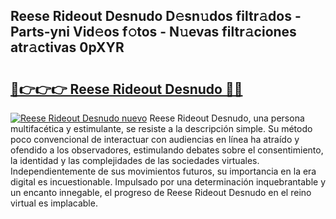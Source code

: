 ## Reese Rideout Desnudo D𝚎sn𝚞dos filtr𝚊dos - Parts-yni Vid𝚎os f𝚘tos - N𝚞evas filtr𝚊ciones atr𝚊ctivas 0pXYR

# <h2><a href="http://mb9tt7.tromn.icu/?c=Reese+Rideout+Desnudo">🔗👉👉👉 Reese Rideout Desnudo 🔗🔗</a></h2>

[![Reese Rideout Desnudo nuevo](https://i.imgur.com/pEAQMta.gif)](http://mb9tt7.tromn.icu/?c=Reese+Rideout+Desnudo)
Reese Rideout Desnudo, una persona multifacética y estimulante, se resiste a la descripción simple. Su método poco convencional de interactuar con audiencias en línea ha atraído y ofendido a los observadores, estimulando debates sobre el consentimiento, la identidad y las complejidades de las sociedades virtuales. Independientemente de sus movimientos futuros, su importancia en la era digital es incuestionable. Impulsado por una determinación inquebrantable y un encanto innegable, el progreso de Reese Rideout Desnudo en el reino virtual es implacable.
